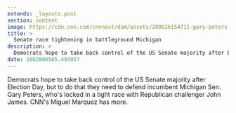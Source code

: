 ```yaml
--- 
extends: _layouts.post 
section: content 
image: https://cdn.cnn.com/cnnnext/dam/assets/200626154711-gary-peters-john-james-split-super-tease.jpg 
title: > 
  Senate race tightening in battleground Michigan 
description: > 
  Democrats hope to take back control of the US Senate majority after Election Day, but to do that they need to defend incumbent Michigan Sen. Gary Peters, who's locked in a tight race with Republican challenger John James.CNN's Miguel Marquez has more. 
date: 1602896565.493057 
--- 
```

Democrats hope to take back control of the US Senate majority after Election Day, but to do that they need to defend incumbent Michigan Sen. Gary Peters, who's locked in a tight race with Republican challenger John James. CNN's Miguel Marquez has more.
